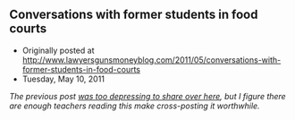 ## Conversations with former students in food courts

 * Originally posted at http://www.lawyersgunsmoneyblog.com/2011/05/conversations-with-former-students-in-food-courts
 * Tuesday, May 10, 2011

_The previous post [was too depressing to share over here](http://acephalous.typepad.com/acephalous/2011/05/once-upon-a-time-as-most-of-you-know-sek-had-cancer-his-cancer-requires-he-take-thyroid-replacement-hormones-for-the-rest.html), but I figure there are enough teachers reading this make cross-posting it worthwhile._